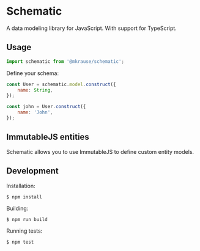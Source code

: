 
# Schematic

A data modeling library for JavaScript. With support for TypeScript.


## Usage

```js
import schematic from '@mkrause/schematic';
```

Define your schema:

```js
const User = schematic.model.construct({
    name: String,
});
```

```js
const john = User.construct({
    name: 'John',
});
```


## ImmutableJS entities

Schematic allows you to use ImmutableJS to define custom entity models.


## Development

Installation:

    $ npm install

Building:

    $ npm run build

Running tests:

    $ npm test
